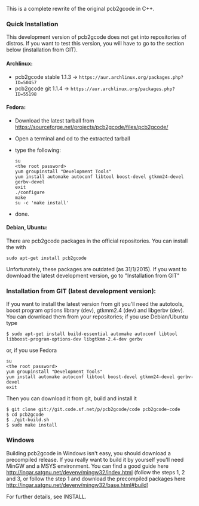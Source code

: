 This is a complete rewrite of the original pcb2gcode in C++.

### Quick Installation
This development version of pcb2gcode does not get into repositories of distros. If you want to test this version, you will have to go to the section below (installation from GIT).

#### Archlinux:
* pcb2gcode stable 1.1.3 -> `https://aur.archlinux.org/packages.php?ID=50457`
* pcb2gcode git 1.1.4 -> `https://aur.archlinux.org/packages.php?ID=55198`

#### Fedora:
* Download the latest tarball from https://sourceforge.net/projects/pcb2gcode/files/pcb2gcode/
* Open a terminal and cd to the extracted tarball
* type the following:

    ```
    su
    <the root password>
    yum groupinstall "Development Tools"
    yum install automake autoconf libtool boost-devel gtkmm24-devel gerbv-devel
    exit
    ./configure
    make
    su -c 'make install'
	```
    
* done.

#### Debian, Ubuntu:
There are pcb2gcode packages in the official repositories. You can install the with

    sudo apt-get install pcb2gcode

Unfortunately, these packages are outdated (as 31/1/2015). If you want to download the latest development
version, go to "Installation from GIT"

### Installation from GIT (latest development version):
If you want to install the latest version from git you'll need the autotools, boost program options library
(dev), gtkmm2.4 (dev) and libgerbv (dev). You can download them from your repositories; if you use
Debian/Ubuntu type

    $ sudo apt-get install build-essential automake autoconf libtool libboost-program-options-dev libgtkmm-2.4-dev gerbv

or, if you use Fedora

    su
    <the root password>
    yum groupinstall "Development Tools"
    yum install automake autoconf libtool boost-devel gtkmm24-devel gerbv-devel
    exit

Then you can download it from git, build and install it

    $ git clone git://git.code.sf.net/p/pcb2gcode/code pcb2gcode-code
    $ cd pcb2gcode
    $ ./git-build.sh
    $ sudo make install

### Windows
Building pcb2gcode in Windows isn't easy, you should download a precompiled release.
If you really want to build it by yourself you'll need MinGW and a MSYS environment.
You can find a good guide here http://ingar.satgnu.net/devenv/mingw32/index.html (follow
the steps 1, 2 and 3, or follow the step 1 and download the precompiled packages here
http://ingar.satgnu.net/devenv/mingw32/base.html#build)

For further details, see INSTALL.
